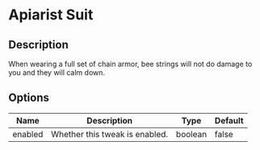 # Apiarist Suit

## Description

When wearing a full set of chain armor, bee strings will not do damage to you and they will calm down.

## Options

| Name    | Description                    | Type    | Default |
| ------- | ------------------------------ | ------- | ------- |
| enabled | Whether this tweak is enabled. | boolean | false   |



